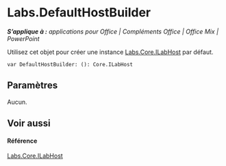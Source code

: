 
# <a name="labs.defaulthostbuilder"></a>Labs.DefaultHostBuilder

 _**S’applique à :** applications pour Office | Compléments Office | Office Mix | PowerPoint_

Utilisez cet objet pour créer une instance [Labs.Core.ILabHost](../../reference/office-mix/labs.core.ilabhost.md) par défaut.

```
var DefaultHostBuilder: (): Core.ILabHost
```


## <a name="parameters"></a>Paramètres

Aucun.


## <a name="see-also"></a>Voir aussi


#### <a name="reference"></a>Référence


[Labs.Core.ILabHost](../../reference/office-mix/labs.core.ilabhost.md)
